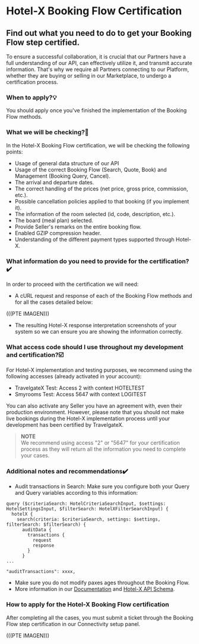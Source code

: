 ﻿---
sidebar_position: 3
---

# Hotel-X Booking Flow Certification

## Find out what you need to do to get your Booking Flow step certified.

To ensure a successful collaboration, it is crucial that our Partners have a full understanding of our API, can effectively utilize it, and transmit accurate information. That's why we require all Partners connecting to our Platform, whether they are buying or selling in our Marketplace, to undergo a certification process.

### When to apply?💡
You should apply once you've finished the implementation of the Booking Flow methods.

### What we will be checking?🔎
In the Hotel-X Booking Flow certification, we will be checking the following points: 
- Usage of general data structure of our API
- Usage of the correct Booking Flow (Search, Quote, Book) and Management (Booking Query, Cancel).
- The arrival and departure dates.
- The correct handling of the prices (net price, gross price, commission, etc.).
- Possible cancellation policies applied to that booking (if you implement it).
- The information of the room selected (id, code, description, etc.).
- The board (meal plan) selected.
- Provide Seller's remarks on the entire booking flow.
- Enabled GZIP compression header.
- Understanding of the different payment types supported through Hotel-X.

### What information do you need to provide for the certification?✔️

In order to proceed with the certification we will need:

- A cURL request and response of each of the Booking Flow methods and for all the cases detailed below:

(((PTE IMAGEN)))


- The resulting Hotel-X response interpretation screenshots of your system so we can ensure you are showing the information correctly. 

### What access code should I use throughout my development and certification?☑️

For Hotel-X implementation and testing purposes, we recommend using the following accesses (already activated in your account):

- TravelgateX Test: Access 2 with context HOTELTEST
- Smyrooms Test: Access 5647 with context LOGITEST

You can also activate any Seller you have an agreement with, even their production environment. However, please note that you should not make live bookings during the Hotel-X implementation process until your development has been certified by TravelgateX.

>**NOTE**\
> We recommend using access "2" or "5647" for your certification process as they will return all the information you need to complete your cases. 

### Additional notes and recommendations✔️
- Audit transactions in Search: Make sure you configure both your Query and Query variables according to this information:
```
query ($criteriaSearch: HotelCriteriaSearchInput, $settings: HotelSettingsInput, $filterSearch: HotelXFilterSearchInput) {
  hotelX {
    search(criteria: $criteriaSearch, settings: $settings, filterSearch: $filterSearch) {
      auditData {
        transactions {
          request
          response
        }
      }
...
```

```
"auditTransactions": xxxx,
```

- Make sure you do not modify paxes ages throughout the Booking Flow.
- More information in our [Documentation](https://docs.travelgatex.com/connectiontypesbuyers/hotel-x/methods/bookingflow/) and [Hotel-X API Schema](https://api.travelgatex.com/playground).

### How to apply for the Hotel-X Booking Flow certification 
After completing all the cases, you must submit a ticket through the Booking Flow step certification in our Connectivity setup panel.

(((PTE IMAGEN)))